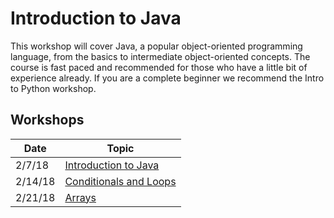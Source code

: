 # Introduction to Java

This workshop will cover Java, a popular object-oriented programming language,
from the basics to intermediate object-oriented concepts. The course is fast
paced and recommended for those who have a little bit of experience already. If
you are a complete beginner we recommend the Intro to Python workshop.

## Workshops

|Date   |Topic                      |
|-------|---------------------------|
|2/7/18 |[Introduction to Java][1]  |
|2/14/18|[Conditionals and Loops][2]|
|2/21/18|[Arrays][3]                |

[1]: Workshop1
[2]: Workshop2
[3]: Workshop3
